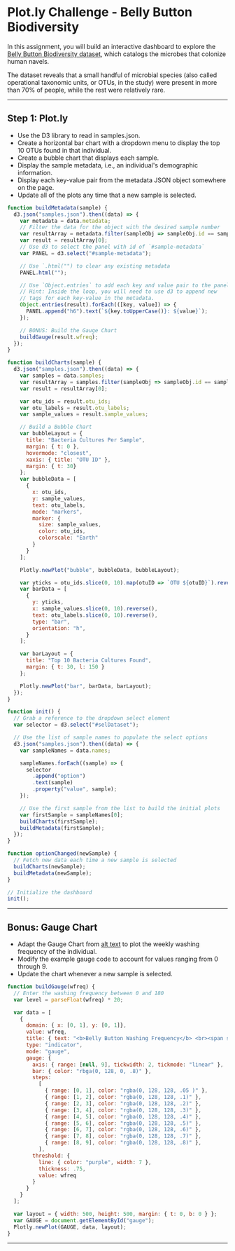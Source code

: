 # Plot.ly Challenge - Belly Button Biodiversity
In this assignment, you will build an interactive dashboard to explore the [Belly Button Biodiversity dataset](http://robdunnlab.com/projects/belly-button-biodiversity/), which catalogs the microbes that colonize human navels.

The dataset reveals that a small handful of microbial species (also called operational taxonomic units, or OTUs, in the study) were present in more than 70% of people, while the rest were relatively rare.

-----

## Step 1: Plot.ly
* Use the D3 library to read in samples.json.
* Create a horizontal bar chart with a dropdown menu to display the top 10 OTUs found in that individual.
* Create a bubble chart that displays each sample.
* Display the sample metadata, i.e., an individual's demographic information.
* Display each key-value pair from the metadata JSON object somewhere on the page.
* Update all of the plots any time that a new sample is selected.

```js
function buildMetadata(sample) {
  d3.json("samples.json").then((data) => {
    var metadata = data.metadata;
    // Filter the data for the object with the desired sample number
    var resultArray = metadata.filter(sampleObj => sampleObj.id == sample);
    var result = resultArray[0];
    // Use d3 to select the panel with id of `#sample-metadata`
    var PANEL = d3.select("#sample-metadata");

    // Use `.html("") to clear any existing metadata
    PANEL.html("");

    // Use `Object.entries` to add each key and value pair to the panel
    // Hint: Inside the loop, you will need to use d3 to append new
    // tags for each key-value in the metadata.
    Object.entries(result).forEach(([key, value]) => {
      PANEL.append("h6").text(`${key.toUpperCase()}: ${value}`);
    });

    // BONUS: Build the Gauge Chart
    buildGauge(result.wfreq);
  });
}

function buildCharts(sample) {
  d3.json("samples.json").then((data) => {
    var samples = data.samples;
    var resultArray = samples.filter(sampleObj => sampleObj.id == sample);
    var result = resultArray[0];

    var otu_ids = result.otu_ids;
    var otu_labels = result.otu_labels;
    var sample_values = result.sample_values;

    // Build a Bubble Chart
    var bubbleLayout = {
      title: "Bacteria Cultures Per Sample",
      margin: { t: 0 },
      hovermode: "closest",
      xaxis: { title: "OTU ID" },
      margin: { t: 30}
    };
    var bubbleData = [
      {
        x: otu_ids,
        y: sample_values,
        text: otu_labels,
        mode: "markers",
        marker: {
          size: sample_values,
          color: otu_ids,
          colorscale: "Earth"
        }
      }
    ];

    Plotly.newPlot("bubble", bubbleData, bubbleLayout);

    var yticks = otu_ids.slice(0, 10).map(otuID => `OTU ${otuID}`).reverse();
    var barData = [
      {
        y: yticks,
        x: sample_values.slice(0, 10).reverse(),
        text: otu_labels.slice(0, 10).reverse(),
        type: "bar",
        orientation: "h",
      }
    ];

    var barLayout = {
      title: "Top 10 Bacteria Cultures Found",
      margin: { t: 30, l: 150 }
    };

    Plotly.newPlot("bar", barData, barLayout);
  });
}

function init() {
  // Grab a reference to the dropdown select element
  var selector = d3.select("#selDataset");

  // Use the list of sample names to populate the select options
  d3.json("samples.json").then((data) => {
    var sampleNames = data.names;

    sampleNames.forEach((sample) => {
      selector
        .append("option")
        .text(sample)
        .property("value", sample);
    });

    // Use the first sample from the list to build the initial plots
    var firstSample = sampleNames[0];
    buildCharts(firstSample);
    buildMetadata(firstSample);
  });
}

function optionChanged(newSample) {
  // Fetch new data each time a new sample is selected
  buildCharts(newSample);
  buildMetadata(newSample);
}

// Initialize the dashboard
init();
```

-----

## Bonus: Gauge Chart
* Adapt the Gauge Chart from [alt text](https://plot.ly/javascript/gauge-charts/) to plot the weekly washing frequency of the individual.
* Modify the example gauge code to account for values ranging from 0 through 9.
* Update the chart whenever a new sample is selected.

```js
function buildGauge(wfreq) {
  // Enter the washing frequency between 0 and 180
  var level = parseFloat(wfreq) * 20;

  var data = [
    {
      domain: { x: [0, 1], y: [0, 1]},
      value: wfreq,
      title: { text: "<b>Belly Button Washing Frequency</b> <br><span style='font-size:0.8em;color:gray'>Scrubs per Week</span>" },
      type: "indicator",
      mode: "gauge",
      gauge: {
        axis: { range: [null, 9], tickwidth: 2, tickmode: "linear" },
        bar: { color: "rbga(0, 128, 0, .8)" },
        steps:
          [
            { range: [0, 1], color: "rgba(0, 128, 128, .05 )" },
            { range: [1, 2], color: "rgba(0, 128, 128, .1)" },
            { range: [2, 3], color: "rgba(0, 128, 128, .2)" },
            { range: [3, 4], color: "rgba(0, 128, 128, .3)" },
            { range: [4, 5], color: "rgba(0, 128, 128, .4)" },
            { range: [5, 6], color: "rgba(0, 128, 128, .5)" },
            { range: [6, 7], color: "rgba(0, 128, 128, .6)" },
            { range: [7, 8], color: "rgba(0, 128, 128, .7)" },
            { range: [8, 9], color: "rgba(0, 128, 128, .8)" },
          ],
        threshold: {
          line: { color: "purple", width: 7 },
          thickness: .75,
          value: wfreq
        }
      }
    }
  ];

  var layout = { width: 500, height: 500, margin: { t: 0, b: 0 } };
  var GAUGE = document.getElementById("gauge");
  Plotly.newPlot(GAUGE, data, layout);
}
```

-----